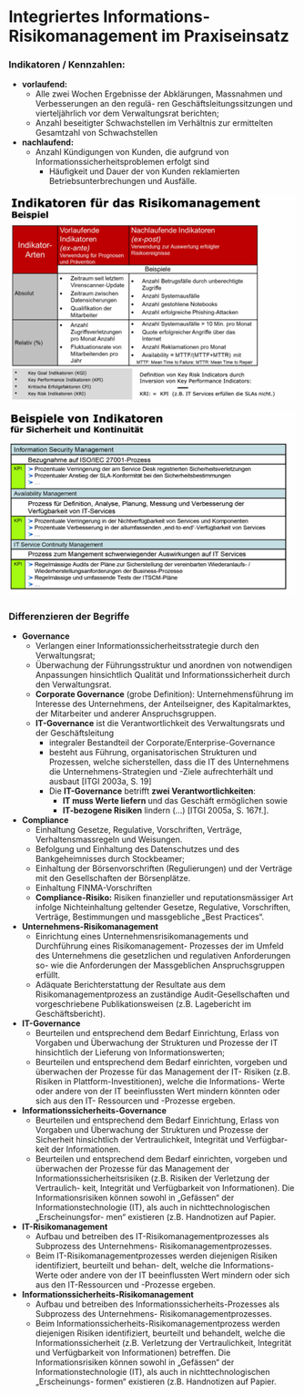 # Integriertes Informations-Risikomanagement im Praxiseinsatz



### Indikatoren / Kennzahlen:

* **vorlaufend:**
  * Alle zwei Wochen Ergebnisse der Abklärungen, Massnahmen und Verbesserungen an den regulä- ren Geschäftsleitungssitzungen und vierteljährlich vor dem Verwaltungsrat berichten;
  * Anzahl beseitigter Schwachstellen im Verhältnis zur ermittelten Gesamtzahl von Schwachstellen
* **nachlaufend:**
  * Anzahl Kündigungen von Kunden, die aufgrund von Informationssicherheitsproblemen erfolgt sind
    * Häufigkeit und Dauer der von Kunden reklamierten Betriebsunterbrechungen und Ausfälle.

![](../.gitbook/assets/image%20%28116%29.png)

![](../.gitbook/assets/image%20%28112%29.png)

### Differenzieren der Begriffe

* **Governance**
  * Verlangen einer Informationssicherheitsstrategie durch den Verwaltungsrat;
  * Überwachung der Führungsstruktur und anordnen von notwendigen Anpassungen hinsichtlich Qualität und Informationssicherheit durch den Verwaltungsrat.
  * **Corporate Governance** \(grobe Definition\): Unternehmensführung im Interesse des Unternehmens, der Anteilseigner, des Kapitalmarktes, der Mitarbeiter und anderer Anspruchsgruppen.
  * **IT-Governance** ist die Verantwortlichkeit des Verwaltungsrats und der Geschäftsleitung
    *  integraler Bestandteil der Corporate/Enterprise-Governance
    * besteht aus Führung, organisatorischen Strukturen und Prozessen, welche sicherstellen, dass die IT des Unternehmens die Unternehmens-Strategien und -Ziele aufrechterhält und ausbaut \[ITGI 2003a, S. 19\]
    * Die **IT-Governance** betrifft **zwei Verantwortlichkeiten**:
      * **IT muss Werte liefern** und das Geschäft ermöglichen sowie
      * **IT-bezogene Risiken** lindern \(...\) \[ITGI 2005a, S. 167f.\].
* **Compliance**
  * Einhaltung Gesetze, Regulative, Vorschriften, Verträge, Verhaltensmassregeln und Weisungen.
  * Befolgung und Einhaltung des Datenschutzes und des Bankgeheimnisses durch Stockbeamer;
  * Einhaltung der Börsenvorschriften \(Regulierungen\) und der Verträge mit den Gesellschaften der Börsenplätze.
  * Einhaltung FINMA-Vorschriften
  * **Compliance-Risiko:** Risiken finanzieller und reputationsmässiger Art infolge Nichteinhaltung geltender Gesetze, Regulative, Vorschriften, Verträge, Bestimmungen und massgebliche „Best Practices“.
* **Unternehmens-Risikomanagement**
  * Einrichtung eines Unternehmensrisikomanagements und Durchführung eines Risikomanagement- Prozesses der im Umfeld des Unternehmens die gesetzlichen und regulativen Anforderungen so- wie die Anforderungen der Massgeblichen Anspruchsgruppen erfüllt.
  * Adäquate Berichterstattung der Resultate aus dem Risikomanagementprozess an zuständige Audit-Gesellschaften und vorgeschriebene Publikationsweisen \(z.B. Lagebericht im Geschäftsbericht\).
* **IT-Governance**
  * Beurteilen und entsprechend dem Bedarf Einrichtung, Erlass von Vorgaben und Überwachung der Strukturen und Prozesse der IT hinsichtlich der Lieferung von Informationswerten;
  * Beurteilen und entsprechend dem Bedarf einrichten, vorgeben und überwachen der Prozesse für das Management der IT- Risiken \(z.B. Risiken in Plattform-Investitionen\), welche die Informations- Werte oder andere von der IT beeinflussten Wert mindern könnten oder sich aus den IT- Ressourcen und -Prozesse ergeben.
* **Informationssicherheits-Governance**
  * Beurteilen und entsprechend dem Bedarf Einrichtung, Erlass von Vorgaben und Überwachung der Strukturen und Prozesse der Sicherheit hinsichtlich der Vertraulichkeit, Integrität und Verfügbar- keit der Informationen.
  * Beurteilen und entsprechend dem Bedarf einrichten, vorgeben und überwachen der Prozesse für das Management der Informationssicherheitsrisiken \(z.B. Risiken der Verletzung der Vertraulich- keit, Integrität und Verfügbarkeit von Informationen\). Die Informationsrisiken können sowohl in „Gefässen“ der Informationstechnologie \(IT\), als auch in nichttechnologischen „Erscheinungsfor- men“ existieren \(z.B. Handnotizen auf Papier.
* **IT-Risikomanagement**
  * Aufbau und betreiben des IT-Risikomanagementprozesses als Subprozess des Unternehmens- Risikomanagementprozesses.
  * Beim IT-Risikomanagementprozesses werden diejenigen Risiken identifiziert, beurteilt und behan- delt, welche die Informations-Werte oder andere von der IT beeinflussten Wert mindern oder sich aus den IT-Ressourcen und -Prozesse ergeben.
* **Informationssicherheits-Risikomanagement**
  * Aufbau und betreiben des Informationssicherheits-Prozesses als Subprozess des Unternehmens- Risikomanagementprozesses.
  * Beim Informationssicherheits-Risikomanagementprozess werden diejenigen Risiken identifiziert, beurteilt und behandelt, welche die Informationssicherheit \(z.B. Verletzung der Vertraulichkeit, Integrität und Verfügbarkeit von Informationen\) betreffen. Die Informationsrisiken können sowohl in „Gefässen“ der Informationstechnologie \(IT\), als auch in nichttechnologischen „Erscheinungs- formen“ existieren \(z.B. Handnotizen auf Papier.

